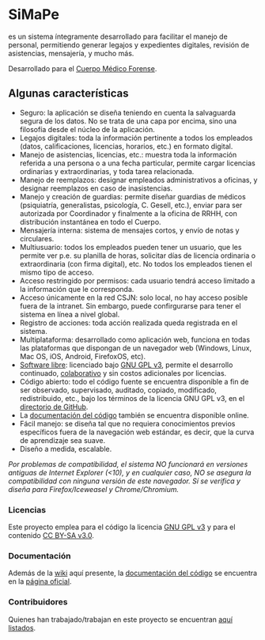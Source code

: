 # SiMaPe
es un sistema íntegramente desarrollado para facilitar el manejo de personal, permitiendo generar legajos y expedientes digitales, revisión de asistencias, mensajería, y mucho más.

Desarrollado para el [Cuerpo Médico Forense](http://www.csjn.gov.ar/cmfcs/index.htm).

## Algunas características ##
 * Seguro: la aplicación se diseña teniendo en cuenta la salvaguarda segura de los datos. No se trata de una capa por encima, sino una filosofía desde el núcleo de la aplicación.  
 * Legajos digitales: toda la información pertinente a todos los empleados (datos, calificaciones, licencias, horarios, etc.) en formato digital.  
 * Manejo de asistencias, licencias, etc.: muestra toda la información referida a una persona o a una fecha particular, permite cargar licencias ordinarias y extraordinarias, y toda tarea relacionada.  
 * Manejo de reemplazos: designar empleados administrativos a oficinas, y designar reemplazos en caso de inasistencias.  
 * Manejo y creación de guardias: permite diseñar guardias de médicos (psiquiatría, generalistas, psicología, C. Gesell, etc.), enviar para ser autorizada por Coordinador y finalmente a la oficina de RRHH, con distribución instantánea en todo el Cuerpo.  
 * Mensajería interna: sistema de mensajes cortos, y envío de notas y circulares.  
 * Multiusuario: todos los empleados pueden tener un usuario, que les permite ver p.e. su planilla de horas, solicitar días de licencia ordinaria o extraordinaria (con firma digital), etc. No todos los empleados tienen el mismo tipo de acceso.  
 * Acceso restringido por permisos: cada usuario tendrá acceso limitado a la información que le corresponda.
 * Acceso únicamente en la red CSJN: solo local, no hay acceso posible fuera de la intranet. Sin embargo, puede confirgurarse para tener el sistema en línea a nivel global.  
 * Registro de acciones: toda acción realizada queda registrada en el sistema.  
 * Multiplataforma: desarrollado como aplicación web, funciona en todas las plataformas que dispongan de un navegador web (Windows, Linux, Mac OS, iOS, Android, FirefoxOS, etc).  
 * [Software libre](https://www.gnu.org/philosophy/free-sw.es.html): licenciado bajo [GNU GPL v3](http://www.spanish-translator-services.com/espanol/t/gnu/gpl-ar.html), permite el desarrollo continuado, [colaborativo](https://github.com/HacKanCuBa/simape/wiki/Contribuidores) y sin costos adicionales por licencias.  
 * Código abierto: todo el código fuente se encuentra disponible a fin de ser observado, supervisado, auditado, copiado, modificado, redistribuido, etc., bajo los términos de la licencia GNU GPL v3, en el [directorio de GitHub](https://github.com/HacKanCuBa/simape).  
 * La [documentación del código](http://man.simape.cf) también se encuentra disponible online.  
 * Fácil manejo: se diseña tal que no requiera conocimientos previos específicos fuera de la navegación web estándar, es decir, que la curva de aprendizaje sea suave.  
 * Diseño a medida, escalable.  

_Por problemas de compatibilidad, el sistema NO funcionará en versiones antiguas de Internet Explorer (<10), y en cualquier caso, NO se asegura la compatibilidad con ninguna versión de este navegador. Sí se verifica y diseña para Firefox/Iceweasel y Chrome/Chromium._


### Licencias ###
Este proyecto emplea para el código la licencia [GNU GPL v3](http://www.spanish-translator-services.com/espanol/t/gnu/gpl-ar.html) y para el contenido [CC BY-SA v3.0](https://creativecommons.org/licenses/by-sa/3.0/).

### Documentación ###
Además de la [wiki](https://github.com/HacKanCuBa/simape/wiki) aquí presente, la [documentación del código](http://man.simape.cf) se encuentra en la [página oficial](http://www.simape.cf).

### Contribuidores ###
Quienes han trabajado/trabajan en este proyecto se encuentran [aquí listados](https://github.com/HacKanCuBa/simape/wiki/Contribuidores).
